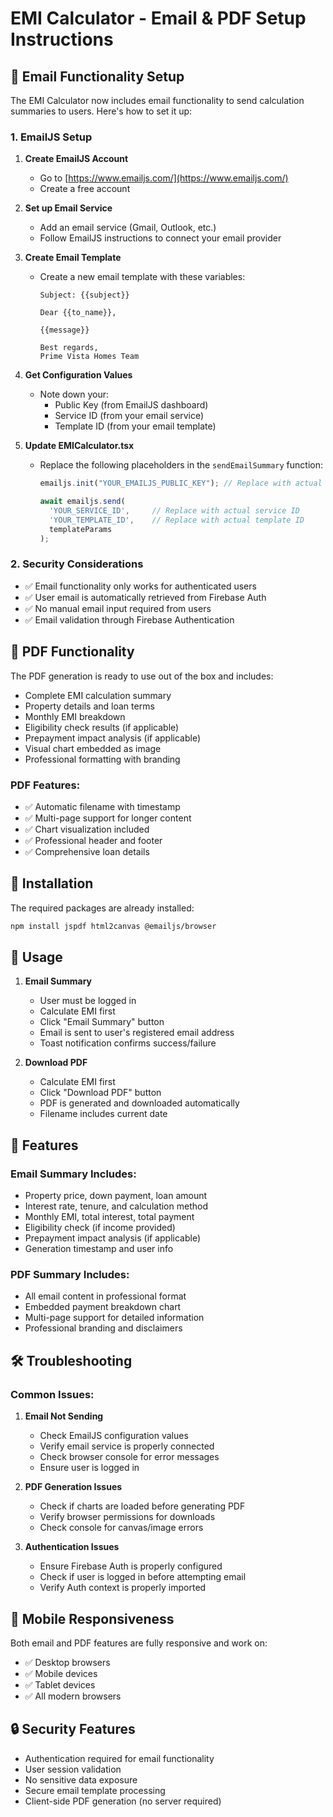 # EMI Calculator - Email & PDF Setup Instructions

## 📧 Email Functionality Setup

The EMI Calculator now includes email functionality to send calculation summaries to users. Here's how to set it up:

### 1. EmailJS Setup

1. **Create EmailJS Account**
   - Go to [https://www.emailjs.com/](https://www.emailjs.com/)
   - Create a free account

2. **Set up Email Service**
   - Add an email service (Gmail, Outlook, etc.)
   - Follow EmailJS instructions to connect your email provider

3. **Create Email Template**
   - Create a new email template with these variables:
     ```
     Subject: {{subject}}
     
     Dear {{to_name}},
     
     {{message}}
     
     Best regards,
     Prime Vista Homes Team
     ```

4. **Get Configuration Values**
   - Note down your:
     - Public Key (from EmailJS dashboard)
     - Service ID (from your email service)
     - Template ID (from your email template)

5. **Update EMICalculator.tsx**
   - Replace the following placeholders in the `sendEmailSummary` function:
     ```typescript
     emailjs.init("YOUR_EMAILJS_PUBLIC_KEY"); // Replace with actual public key
     
     await emailjs.send(
       'YOUR_SERVICE_ID',     // Replace with actual service ID
       'YOUR_TEMPLATE_ID',    // Replace with actual template ID
       templateParams
     );
     ```

### 2. Security Considerations

- ✅ Email functionality only works for authenticated users
- ✅ User email is automatically retrieved from Firebase Auth
- ✅ No manual email input required from users
- ✅ Email validation through Firebase Authentication

## 📄 PDF Functionality

The PDF generation is ready to use out of the box and includes:

- Complete EMI calculation summary
- Property details and loan terms
- Monthly EMI breakdown
- Eligibility check results (if applicable)
- Prepayment impact analysis (if applicable)
- Visual chart embedded as image
- Professional formatting with branding

### PDF Features:
- ✅ Automatic filename with timestamp
- ✅ Multi-page support for longer content
- ✅ Chart visualization included
- ✅ Professional header and footer
- ✅ Comprehensive loan details

## 🔧 Installation

The required packages are already installed:
```bash
npm install jspdf html2canvas @emailjs/browser
```

## 🚀 Usage

1. **Email Summary**
   - User must be logged in
   - Calculate EMI first
   - Click "Email Summary" button
   - Email is sent to user's registered email address
   - Toast notification confirms success/failure

2. **Download PDF**
   - Calculate EMI first
   - Click "Download PDF" button
   - PDF is generated and downloaded automatically
   - Filename includes current date

## 🎯 Features

### Email Summary Includes:
- Property price, down payment, loan amount
- Interest rate, tenure, and calculation method
- Monthly EMI, total interest, total payment
- Eligibility check (if income provided)
- Prepayment impact analysis (if applicable)
- Generation timestamp and user info

### PDF Summary Includes:
- All email content in professional format
- Embedded payment breakdown chart
- Multi-page support for detailed information
- Professional branding and disclaimers

## 🛠️ Troubleshooting

### Common Issues:

1. **Email Not Sending**
   - Check EmailJS configuration values
   - Verify email service is properly connected
   - Check browser console for error messages
   - Ensure user is logged in

2. **PDF Generation Issues**
   - Check if charts are loaded before generating PDF
   - Verify browser permissions for downloads
   - Check console for canvas/image errors

3. **Authentication Issues**
   - Ensure Firebase Auth is properly configured
   - Check if user is logged in before attempting email
   - Verify Auth context is properly imported

## 📱 Mobile Responsiveness

Both email and PDF features are fully responsive and work on:
- ✅ Desktop browsers
- ✅ Mobile devices
- ✅ Tablet devices
- ✅ All modern browsers

## 🔒 Security Features

- Authentication required for email functionality
- User session validation
- No sensitive data exposure
- Secure email template processing
- Client-side PDF generation (no server required)
